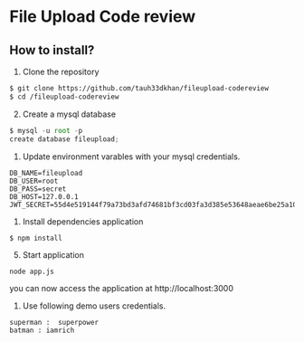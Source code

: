 # File Upload Code review

## How to install?

1. Clone the repository
``` bash
$ git clone https://github.com/tauh33dkhan/fileupload-codereview
$ cd /fileupload-codereview
```

2. Create a mysql database
   
```js
$ mysql -u root -p
create database fileupload;
```

1. Update environment varables with your mysql credentials.
   
```
DB_NAME=fileupload
DB_USER=root
DB_PASS=secret
DB_HOST=127.0.0.1
JWT_SECRET=55d4e519144f79a73bd3afd74681bf3cd03fa3d385e53648aeae6be25a10719d4ce714d38fd527b54178afde756a4bd60b7e1b60f4b703b00bb856e11be7c87f
```

1. Install dependencies application 

```
$ npm install
```

5. Start application

```
node app.js
```

you can now access the application at http://localhost:3000

1. Use following demo users credentials.

```
superman :  superpower
batman : iamrich
```
